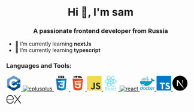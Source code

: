 <h1 align="center">Hi 👋, I'm sam</h1>
<h3 align="center">A passionate frontend developer from Russia</h3>

- 🌱 I’m currently learning **nextJs**
- 🌱 I’m currently learning **typescript**

<h3 align="left">Languages and Tools:</h3>
<p align="left"> 
  <a href="https://www.w3schools.com/cpp/" target="_blank" rel="noreferrer"> 
    <img src="https://raw.githubusercontent.com/devicons/devicon/master/icons/cplusplus/cplusplus-original.svg" alt="cplusplus" width="40" height="40"/> 
  </a>
   <a href="https://learn.microsoft.com/ru-ru/dotnet/csharp/" target="_blank" rel="noreferrer"> 
    <img src="https://www.jetbrains.com/teamcity/integrations/build-tools/img/c_sharp_logo.png" alt="cplusplus" width="40" height="40"/> 
  </a>
  <a href="https://www.w3schools.com/css/" target="_blank" rel="noreferrer"> 
    <img src="https://raw.githubusercontent.com/devicons/devicon/master/icons/css3/css3-original-wordmark.svg" alt="css3" width="40" height="40"/>
  </a> <a href="https://www.w3.org/html/" target="_blank" rel="noreferrer"> 
    <img src="https://raw.githubusercontent.com/devicons/devicon/master/icons/html5/html5-original-wordmark.svg" alt="html5" width="40" height="40"/> 
  </a> <a href="https://developer.mozilla.org/en-US/docs/Web/JavaScript" target="_blank" rel="noreferrer"> 
    <img src="https://raw.githubusercontent.com/devicons/devicon/master/icons/javascript/javascript-original.svg" alt="javascript" width="40" height="40"/> 
  </a>
  <a href="https://reactjs.org/" target="_blank" rel="noreferrer"> 
    <img src="https://raw.githubusercontent.com/devicons/devicon/master/icons/react/react-original-wordmark.svg" alt="react" width="40" height="40"/> 
  </a>
  <a href="https://react-redux.js.org/introduction/getting-started" target="_blank" rel="noreferrer"> 
    <img src="https://github.com/reduxjs/redux/blob/master/logo/logo.svg" alt="react" width="40" height="40"/> 
  </a>
  <a href="https://www.docker.com/" target="_blank" rel="noreferrer"> 
    <img src="https://raw.githubusercontent.com/devicons/devicon/master/icons/docker/docker-plain-wordmark.svg" alt="docker" width="40" height="40"/> 
  </a> 
  <a href="https://www.typescriptlang.org" target="_blank" rel="noreferrer"> 
    <img src="https://github.com/devicons/devicon/blob/master/icons/typescript/typescript-original.svg" alt="typescript" width="40" height="40"/> 
  </a> 
   <a href="https://nextjs.org" target="_blank" rel="noreferrer"> 
    <img src="https://github.com/devicons/devicon/blob/master/icons/nextjs/nextjs-original.svg" alt="next.js" width="40" height="40"/> 
  </a> 
 </a> 
   <a href="https://nextjs.org](https://expressjs.com/" target="_blank" rel="noreferrer"> 
    <img src="https://github.com/devicons/devicon/blob/master/icons/express/express-original.svg" alt="express.js" width="40" height="40"/> 
  </a> 
</p>
